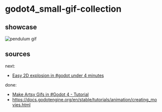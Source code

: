 
# godot4_small-gif-collection

## showcase

![pendulum gif](./pendulum.gif)

## sources

next:

 - [Easy 2D explosion in #godot under 4 minutes](https://www.youtube.com/watch?v=7IxwZgepCdY)

done:

 - [ Make Artsy Gifs in #Godot 4 - Tutorial](https://www.youtube.com/watch?v=Kdnp6NB73kI)
 - https://docs.godotengine.org/en/stable/tutorials/animation/creating_movies.html
